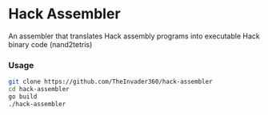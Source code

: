 # Hack Assembler

An assembler that translates Hack assembly programs into executable Hack binary code (nand2tetris)

### Usage

```bash
git clone https://github.com/TheInvader360/hack-assembler
cd hack-assembler
go build
./hack-assembler
```
